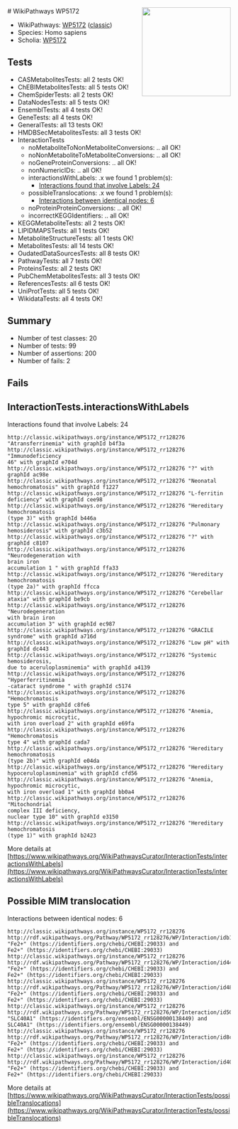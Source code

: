 <img style="float: right; width: 200px" src="https://upload.wikimedia.org/wikipedia/commons/thumb/8/83/Wplogo_with_text_500.png/640px-Wplogo_with_text_500.png" />
# WikiPathways WP5172

* WikiPathways: [WP5172](https://wikipathways.org/pathways/WP5172) ([classic](https://classic.wikipathways.org/instance/WP5172))
* Species: Homo sapiens
* Scholia: [WP5172](https://scholia.toolforge.org/wikipathways/WP5172)
## Tests
* CASMetabolitesTests: all 2 tests OK!
* ChEBIMetabolitesTests: all 5 tests OK!
* ChemSpiderTests: all 2 tests OK!
* DataNodesTests: all 5 tests OK!
* EnsemblTests: all 4 tests OK!
* GeneTests: all 4 tests OK!
* GeneralTests: all 13 tests OK!
* HMDBSecMetabolitesTests: all 3 tests OK!
* InteractionTests
    * noMetaboliteToNonMetaboliteConversions: .. all OK!
    * noNonMetaboliteToMetaboliteConversions: .. all OK!
    * noGeneProteinConversions: .. all OK!
    * nonNumericIDs: .. all OK!
    * interactionsWithLabels: .x we found 1 problem(s):
        * [Interactions found that involve Labels: 24](#fe97a8db)
    * possibleTranslocations: .x we found 1 problem(s):
        * [Interactions between identical nodes: 6](#1c11820b)
    * noProteinProteinConversions: .. all OK!
    * incorrectKEGGIdentifiers: .. all OK!
* KEGGMetaboliteTests: all 2 tests OK!
* LIPIDMAPSTests: all 1 tests OK!
* MetaboliteStructureTests: all 1 tests OK!
* MetabolitesTests: all 14 tests OK!
* OudatedDataSourcesTests: all 8 tests OK!
* PathwayTests: all 7 tests OK!
* ProteinsTests: all 2 tests OK!
* PubChemMetabolitesTests: all 3 tests OK!
* ReferencesTests: all 6 tests OK!
* UniProtTests: all 5 tests OK!
* WikidataTests: all 4 tests OK!


## Summary

* Number of test classes: 20
* Number of tests: 99
* Number of assertions: 200
* Number of fails: 2

## Fails

<a name="fe97a8db" />

## InteractionTests.interactionsWithLabels

Interactions found that involve Labels: 24
```
http://classic.wikipathways.org/instance/WP5172_rr128276 "Atransferrinemia" with graphId b4f3a
http://classic.wikipathways.org/instance/WP5172_rr128276 "Immunodeficiency
46" with graphId e704d
http://classic.wikipathways.org/instance/WP5172_rr128276 "?" with graphId ac98e
http://classic.wikipathways.org/instance/WP5172_rr128276 "Neonatal
hemochromatosis" with graphId f1227
http://classic.wikipathways.org/instance/WP5172_rr128276 "L-ferritin
deficiency" with graphId cee98
http://classic.wikipathways.org/instance/WP5172_rr128276 "Hereditary
hemochromatosis
(type 3)" with graphId b446a
http://classic.wikipathways.org/instance/WP5172_rr128276 "Pulmonary
hemosiderosis" with graphId c3b52
http://classic.wikipathways.org/instance/WP5172_rr128276 "?" with graphId c8107
http://classic.wikipathways.org/instance/WP5172_rr128276 "Neurodegeneration with 
brain iron
accumulation 1 " with graphId ffa33
http://classic.wikipathways.org/instance/WP5172_rr128276 "Hereditary
hemochromatosis
(type 2a)" with graphId ffcca
http://classic.wikipathways.org/instance/WP5172_rr128276 "Cerebellar ataxia" with graphId be9cb
http://classic.wikipathways.org/instance/WP5172_rr128276 "Neurodegeneration
with brain iron
accumulation 3" with graphId ec987
http://classic.wikipathways.org/instance/WP5172_rr128276 "GRACILE
syndrome" with graphId a716d
http://classic.wikipathways.org/instance/WP5172_rr128276 "Low pH" with graphId dc443
http://classic.wikipathways.org/instance/WP5172_rr128276 "Systemic hemosiderosis,
due to aceruloplasminemia" with graphId a4139
http://classic.wikipathways.org/instance/WP5172_rr128276 "Hyperferritinemia
-cataract syndrome " with graphId c5174
http://classic.wikipathways.org/instance/WP5172_rr128276 "Hemochromatosis
type 5" with graphId c8fe6
http://classic.wikipathways.org/instance/WP5172_rr128276 "Anemia,
hypochromic microcytic,
with iron overload 2" with graphId e69fa
http://classic.wikipathways.org/instance/WP5172_rr128276 "Hemochromatosis
type 4" with graphId cada7
http://classic.wikipathways.org/instance/WP5172_rr128276 "Hereditary
hemochromatosis
(type 2b)" with graphId e04da
http://classic.wikipathways.org/instance/WP5172_rr128276 "Hereditary
hypoceruloplasminemia" with graphId cfd56
http://classic.wikipathways.org/instance/WP5172_rr128276 "Anemia,
hypochromic microcytic,
with iron overload 1" with graphId bb0a4
http://classic.wikipathways.org/instance/WP5172_rr128276 "Mitochondrial
complex III deficiency,
nuclear type 10" with graphId e3150
http://classic.wikipathways.org/instance/WP5172_rr128276 "Hereditary
hemochromatosis
(type 1)" with graphId b2423
```

More details at [https://www.wikipathways.org/WikiPathwaysCurator/InteractionTests/interactionsWithLabels](https://www.wikipathways.org/WikiPathwaysCurator/InteractionTests/interactionsWithLabels)

<a name="1c11820b" />

## Possible MIM translocation

Interactions between identical nodes: 6
```
http://classic.wikipathways.org/instance/WP5172_rr128276 http://rdf.wikipathways.org/Pathway/WP5172_rr128276/WP/Interaction/idb176a9fd "Fe2+" (https://identifiers.org/chebi/CHEBI:29033) and 
Fe2+" (https://identifiers.org/chebi/CHEBI:29033)
http://classic.wikipathways.org/instance/WP5172_rr128276 http://rdf.wikipathways.org/Pathway/WP5172_rr128276/WP/Interaction/id446bf858 "Fe2+" (https://identifiers.org/chebi/CHEBI:29033) and 
Fe2+" (https://identifiers.org/chebi/CHEBI:29033)
http://classic.wikipathways.org/instance/WP5172_rr128276 http://rdf.wikipathways.org/Pathway/WP5172_rr128276/WP/Interaction/id48094f4a "Fe2+" (https://identifiers.org/chebi/CHEBI:29033) and 
Fe2+" (https://identifiers.org/chebi/CHEBI:29033)
http://classic.wikipathways.org/instance/WP5172_rr128276 http://rdf.wikipathways.org/Pathway/WP5172_rr128276/WP/Interaction/id500fa3b "SLC40A1" (https://identifiers.org/ensembl/ENSG00000138449) and 
SLC40A1" (https://identifiers.org/ensembl/ENSG00000138449)
http://classic.wikipathways.org/instance/WP5172_rr128276 http://rdf.wikipathways.org/Pathway/WP5172_rr128276/WP/Interaction/id8ccd1e4a "Fe2+" (https://identifiers.org/chebi/CHEBI:29033) and 
Fe2+" (https://identifiers.org/chebi/CHEBI:29033)
http://classic.wikipathways.org/instance/WP5172_rr128276 http://rdf.wikipathways.org/Pathway/WP5172_rr128276/WP/Interaction/id4091ab31 "Fe2+" (https://identifiers.org/chebi/CHEBI:29033) and 
Fe2+" (https://identifiers.org/chebi/CHEBI:29033)
```

More details at [https://www.wikipathways.org/WikiPathwaysCurator/InteractionTests/possibleTranslocations](https://www.wikipathways.org/WikiPathwaysCurator/InteractionTests/possibleTranslocations)

